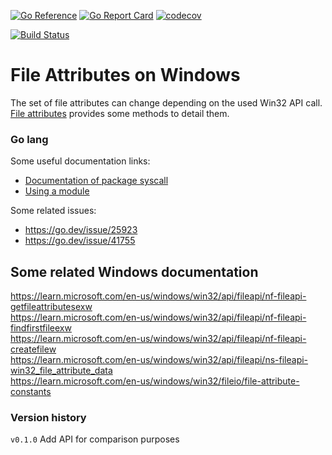 [![Go Reference](https://pkg.go.dev/badge/github.com/iwdgo/windowsattributes.svg)](https://pkg.go.dev/github.com/iwdgo/windowsattributes)
[![Go Report Card](https://goreportcard.com/badge/github.com/iwdgo/windowsattributes)](https://goreportcard.com/report/github.com/iwdgo/windowsattributes)
[![codecov](https://codecov.io/gh/iwdgo/windowsattributes/branch/master/graph/badge.svg)](https://codecov.io/gh/iwdgo/windowsattributes)

[![Build Status](https://app.travis-ci.com/iwdgo/windowsattributes.svg?branch=master)](https://app.travis-ci.com/iwdgo/windowsattributes)

# File Attributes on Windows

The set of file attributes can change depending on the used Win32 API call.
[File attributes](https://docs.microsoft.com/en-us/windows/win32/fileio/file-attribute-constants) provides some methods
to detail them.

### Go lang

Some useful documentation links:
- [Documentation of package syscall](https://pkg.go.dev/syscall)  
- [Using a module](https://go.dev/ref/mod)  

Some related issues:
- https://go.dev/issue/25923  
- https://go.dev/issue/41755  

## Some related Windows documentation

https://learn.microsoft.com/en-us/windows/win32/api/fileapi/nf-fileapi-getfileattributesexw  
https://learn.microsoft.com/en-us/windows/win32/api/fileapi/nf-fileapi-findfirstfileexw  
https://learn.microsoft.com/en-us/windows/win32/api/fileapi/nf-fileapi-createfilew  
https://learn.microsoft.com/en-us/windows/win32/api/fileapi/ns-fileapi-win32_file_attribute_data    
https://learn.microsoft.com/en-us/windows/win32/fileio/file-attribute-constants  

### Version history

`v0.1.0` Add API for comparison purposes  
